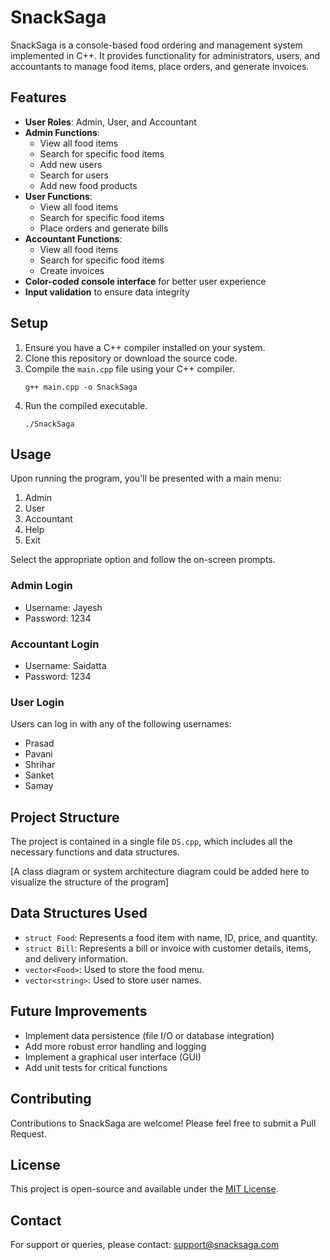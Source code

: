 # SnackSaga

SnackSaga is a console-based food ordering and management system implemented in C++. It provides functionality for administrators, users, and accountants to manage food items, place orders, and generate invoices.

## Features

- **User Roles**: Admin, User, and Accountant
- **Admin Functions**: 
  - View all food items
  - Search for specific food items
  - Add new users
  - Search for users
  - Add new food products
- **User Functions**:
  - View all food items
  - Search for specific food items
  - Place orders and generate bills
- **Accountant Functions**:
  - View all food items
  - Search for specific food items
  - Create invoices
- **Color-coded console interface** for better user experience
- **Input validation** to ensure data integrity

## Setup

1. Ensure you have a C++ compiler installed on your system.
2. Clone this repository or download the source code.
3. Compile the `main.cpp` file using your C++ compiler.
   ```
   g++ main.cpp -o SnackSaga
   ```
4. Run the compiled executable.
   ```
   ./SnackSaga
   ```

## Usage

Upon running the program, you'll be presented with a main menu:

1. Admin
2. User
3. Accountant
4. Help
5. Exit

Select the appropriate option and follow the on-screen prompts.

### Admin Login
- Username: Jayesh
- Password: 1234

### Accountant Login
- Username: Saidatta
- Password: 1234

### User Login
Users can log in with any of the following usernames:
- Prasad
- Pavani
- Shrihar
- Sanket
- Samay

## Project Structure

The project is contained in a single file `DS.cpp`, which includes all the necessary functions and data structures.

[A class diagram or system architecture diagram could be added here to visualize the structure of the program]

## Data Structures Used

- `struct Food`: Represents a food item with name, ID, price, and quantity.
- `struct Bill`: Represents a bill or invoice with customer details, items, and delivery information.
- `vector<Food>`: Used to store the food menu.
- `vector<string>`: Used to store user names.

## Future Improvements

- Implement data persistence (file I/O or database integration)
- Add more robust error handling and logging
- Implement a graphical user interface (GUI)
- Add unit tests for critical functions

## Contributing

Contributions to SnackSaga are welcome! Please feel free to submit a Pull Request.

## License

This project is open-source and available under the [MIT License](https://opensource.org/licenses/MIT).

## Contact

For support or queries, please contact: support@snacksaga.com
